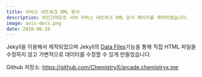 ```yaml
---
title: 아비스 네트워크 XML 문서
description: 마인크래프트 서버 아비스 네트워크 XML 문서 페이지를 제작하였습니다.
image: avis-docs.png
date: 2018-06-28
---
```


Jekyll을 이용해서 제작되었으며 Jekyll의 [Data Files](https://jekyllrb-ko.github.io/docs/datafiles/)기능을 통해 직접 HTML 파일을 수정하지 않고 가변적으로 데이터를 수정할 수 있게 만들었습니다.

Github 저장소: <https://github.com/ChemistryX/arcade.chemistryx.me>
